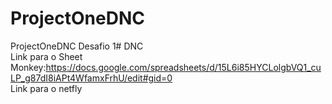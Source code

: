 # ProjectOneDNC
ProjectOneDNC
Desafio 1# DNC <br>
Link para o Sheet Monkey:https://docs.google.com/spreadsheets/d/15L6i85HYCLolgbVQ1_cuLP_g87dI8iAPt4WfamxFrhU/edit#gid=0 <br>
Link para o netfly
